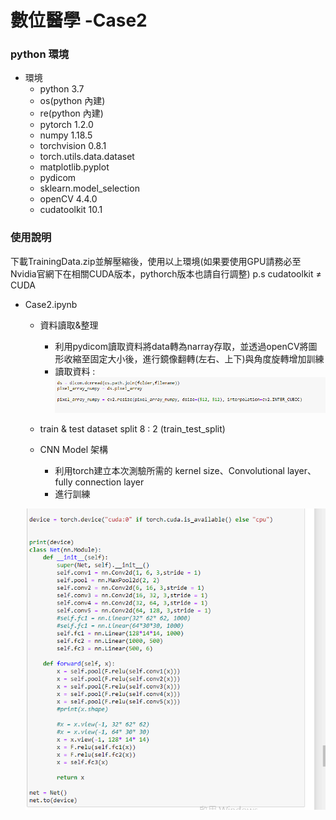 # 數位醫學 -Case2
### python 環境 
* 環境
    * python                    3.7
    * os(python 內建)
    * re(python 內建)
    * pytorch                   1.2.0 
    * numpy                     1.18.5
    * torchvision               0.8.1
    * torch.utils.data.dataset              
    * matplotlib.pyplot
    * pydicom                   
    * sklearn.model_selection   
    * openCV                    4.4.0
    * cudatoolkit               10.1
    
    
### 使用說明 


下載TrainingData.zip並解壓縮後，使用以上環境(如果要使用GPU請務必至Nvidia官網下在相關CUDA版本，pythorch版本也請自行調整)
p.s cudatoolkit ≠ CUDA
* Case2.ipynb
    * 資料讀取&整理
        * 利用pydicom讀取資料將data轉為narray存取，並透過openCV將圖形收縮至固定大小後，進行鏡像翻轉(左右、上下)與角度旋轉增加訓練
        * 讀取資料 : 
![image](https://github.com/SaltedFishXD/Digital-MED-case2/blob/main/loadFile.png)
    * train & test dataset split 8 : 2 (train_test_split)
    
    
    * CNN Model 架構
        * 利用torch建立本次測驗所需的 kernel size、Convolutional layer、fully connection layer
        * 進行訓練
        
   ![image](https://github.com/SaltedFishXD/Digital-MED-case2/blob/main/CNN-Layer.png)

